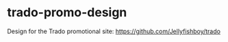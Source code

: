 trado-promo-design
===================

Design for the Trado promotional site: https://github.com/Jellyfishboy/trado
